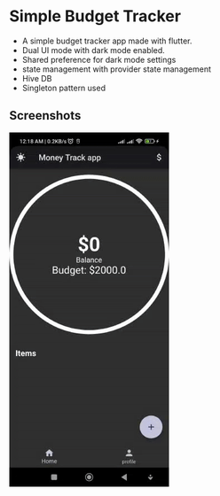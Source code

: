 
# Simple Budget Tracker

 * A simple budget tracker app  made with flutter.
* Dual UI mode with dark mode enabled.
* Shared preference  for  dark mode  settings
* state management with provider state management
* Hive DB 
* Singleton pattern used 
## Screenshots




![App Screenshot]( https://github.com/CyberCadence/Budget-Tracker-app-with-dark-mode-/blob/main/budgetapp.gif?raw=true)
 
